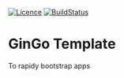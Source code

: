 [![Licence](https://img.shields.io/github/license/LombardiDaniel/go-gin-template?style=for-the-badge)](./LICENSE)
[![BuildStatus](https://img.shields.io/github/actions/workflow/status/LombardiDaniel/go-gin-template/ci.yml?style=for-the-badge)](https://github.com/LombardiDaniel/go-gin-template/actions)

# GinGo Template

To rapidy bootstrap apps
